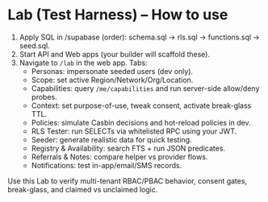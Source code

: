 # Lab (Test Harness) – How to use

1) Apply SQL in /supabase (order): schema.sql → rls.sql → functions.sql → seed.sql.
2) Start API and Web apps (your builder will scaffold these).
3) Navigate to `/lab` in the web app. Tabs:
   - Personas: impersonate seeded users (dev only).
   - Scope: set active Region/Network/Org/Location.
   - Capabilities: query `/me/capabilities` and run server-side allow/deny probes.
   - Context: set purpose-of-use, tweak consent, activate break-glass TTL.
   - Policies: simulate Casbin decisions and hot-reload policies in dev.
   - RLS Tester: run SELECTs via whitelisted RPC using your JWT.
   - Seeder: generate realistic data for quick testing.
   - Registry & Availability: search FTS + run JSON predicates.
   - Referrals & Notes: compare helper vs provider flows.
   - Notifications: test in-app/email/SMS records.

Use this Lab to verify multi-tenant RBAC/PBAC behavior, consent gates, break-glass, and claimed vs unclaimed logic.
